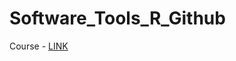 # Software_Tools_R_Github

Course - [LINK](https://emirtoker.github.io/Software_Tools_R_Github/index.html)